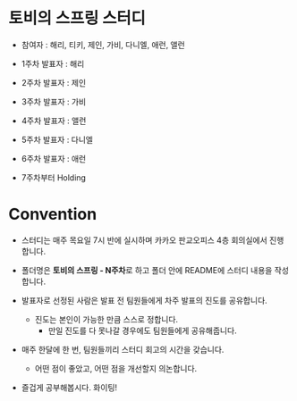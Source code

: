 # 토비의 스프링 스터디

- 참여자 : 해리, 티키, 제인, 가비, 다니엘, 애런, 앨런

- 1주차 발표자 : 해리

- 2주차 발표자 : 제인

- 3주차 발표자 : 가비

- 4주차 발표자 : 앨런

- 5주차 발표자 : 다니엘 

- 6주차 발표자 : 애런

- 7주차부터 Holding

# Convention

- 스터디는 매주 목요일 7시 반에 실시하며 카카오 판교오피스 4층 회의실에서 진행합니다.

- 폴더명은 **토비의 스프링 - N주차**로 하고 폴더 안에 README에 스터디 내용을 작성합니다.

- 발표자로 선정된 사람은 발표 전 팀원들에게 차주 발표의 진도를 공유합니다.
  - 진도는 본인이 가능한 만큼 스스로 정합니다. 
    - 만일 진도를 다 못나갈 경우에도 팀원들에게 공유해줍니다.

- 매주 한달에 한 번, 팀원들끼리 스터디 회고의 시간을 갖습니다.
  - 어떤 점이 좋았고, 어떤 점을 개선할지 의논합니다.

- 즐겁게 공부해봅시다. 화이팅!
